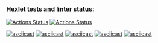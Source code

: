 ### Hexlet tests and linter status:
[![Actions Status](https://github.com/SCRWL/backend-project-lvl1/workflows/hexlet-check/badge.svg)](https://github.com/SCRWL/backend-project-lvl1/actions/workflows/hexlet-check)
[![Actions Status](https://github.com/SCRWL/backend-project-lvl1/actions/workflows/node.yml/badge.svg)](https://github.com/SCRWL/backend-project-lvl1/actions/workflows/node.yml)

[![asciicast](https://asciinema.org/a/d2WnwrqwgE9d0MC56VK0VkUXC.svg)](https://asciinema.org/a/d2WnwrqwgE9d0MC56VK0VkUXC)
[![asciicast](https://asciinema.org/a/laRGrbPhV6Ta4GAXR0rSDAaYQ.svg)](https://asciinema.org/a/laRGrbPhV6Ta4GAXR0rSDAaYQ)
[![asciicast](https://asciinema.org/a/E6IuB7FC4znWxB2VWSfccAsly.svg)](https://asciinema.org/a/E6IuB7FC4znWxB2VWSfccAsly)
[![asciicast](https://asciinema.org/a/e1aZLPFTt9tHZCoHjClYzvREI.svg)](https://asciinema.org/a/e1aZLPFTt9tHZCoHjClYzvREI)
[![asciicast](https://asciinema.org/a/UnD9CiSavXZplsKzyX8YOVsIa.svg)](https://asciinema.org/a/UnD9CiSavXZplsKzyX8YOVsIa)
